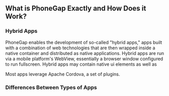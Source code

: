 ## What is PhoneGap Exactly and How Does it Work?

### Hybrid Apps
PhoneGap enables the development of so-called "hybrid apps," apps built with a combination of web technologies that are then wrapped inside a native container and distributed as native applications. Hybrid apps are run via a mobile platform's WebView, essentially a browser window configured to run fullscreen. Hybrid apps may contain native ui elements as well as 

Most apps leverage Apache Cordova, a set of plugins.

### Differences Between Types of Apps
